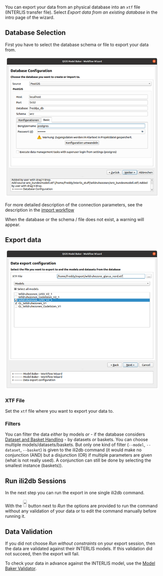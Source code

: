 You can export your data from an physical database into an `xtf` file (INTERLIS transfer file). Select *Export data from an existing database* in the intro page of the wizard.
## Database Selection

First you have to select the database schema or file to export your data from.

![wizard db configuration](../assets/workflow_wizard_db_configuration.png)

For more detailed description of the connection parameters, see the description in the [import workflow](../import_workflow/#database-selection)

When the database or the schema / file does not exist, a warning will appear.

## Export data

![wizard export data](../assets/workflow_wizard_export_data.png)
### XTF File

Set the `xtf` file where you want to export your data to.

### Filters

You can filter the data *either* by models *or* - if the database considers [Dataset and Basket Handling](../../background_info/basket_handling/) - by datasets *or* baskets. You can choose multiple models/datasets/baskets. But only one kind of filter (`--model`, `--dataset`, `--basket`) is given to the ili2db command (it would make no conjunction (AND) but a disjunction (OR) if multiple parameters are given (what is not really used). A conjunction can still be done by selecting the smallest instance (baskets)).

## Run ili2db Sessions

In the next step you can run the export in one single ili2db command.

With the ![run arrow_button](../assets/arrow_button.png) button next to *Run* the options are provided to run the command without any validation of your data or to edit the command manually before running it.

## Data Validation

If you did not choose *Run without constraints* on your export session, then the data are validated against their INTERLIS models. If this validation did not succeed, then the export will fail.

To check your data in advance against the INTERLIS model, use the [Model Baker Validator](../validation/).
